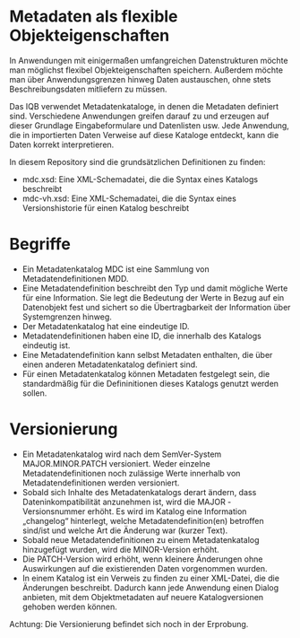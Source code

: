 # Metadaten als flexible Objekteigenschaften
In Anwendungen mit einigermaßen umfangreichen Datenstrukturen 
möchte man möglichst flexibel Objekteigenschaften speichern.
Außerdem möchte man über Anwendungsgrenzen hinweg Daten 
austauschen, ohne stets Beschreibungsdaten mitliefern zu
müssen. 

Das IQB verwendet Metadatenkataloge, in denen die
Metadaten definiert sind. Verschiedene Anwendungen greifen 
darauf zu und erzeugen auf dieser Grundlage Eingabeformulare
und Datenlisten usw. Jede Anwendung, die in importierten Daten
Verweise auf diese Kataloge entdeckt, kann die Daten korrekt
interpretieren.  

In diesem Repository sind die grundsätzlichen Definitionen zu
finden:
- mdc.xsd: Eine XML-Schemadatei, die die Syntax eines Katalogs
beschreibt
- mdc-vh.xsd: Eine XML-Schemadatei, die die Syntax eines Versionshistorie
 für einen Katalog beschreibt

# Begriffe
- Ein Metadatenkatalog MDC ist eine Sammlung von 
Metadatendefinitionen MDD. 
- Eine Metadatendefinition beschreibt den Typ und damit 
mögliche Werte für eine Information. Sie legt die Bedeutung der Werte in Bezug auf ein Datenobjekt fest und sichert so die Übertragbarkeit der Information über Systemgrenzen hinweg.
- Der Metadatenkatalog hat eine eindeutige ID.
- Metadatendefinitionen haben eine ID, die innerhalb des Katalogs eindeutig ist.
- Eine Metadatendefinition kann selbst Metadaten enthalten, die über einen anderen Metadatenkatalog definiert sind.
- Für einen Metadatenkatalog können Metadaten festgelegt sein, die standardmäßig für die 
Defininitionen dieses Katalogs genutzt werden sollen.

# Versionierung
- Ein Metadatenkatalog wird nach dem SemVer-System MAJOR.MINOR.PATCH versioniert. Weder einzelne Metadatendefinitionen noch zulässige Werte innerhalb von Metadatendefinitionen werden versioniert.
- Sobald sich Inhalte des Metadatenkatalogs derart ändern, dass Dateninkompatibilität anzunehmen ist, wird die MAJOR -Versionsnummer erhöht. Es wird im Katalog eine Information „changelog“ hinterlegt, welche Metadatendefinition(en) betroffen sind/ist und welche Art die Änderung war (kurzer Text).
- Sobald neue Metadatendefinitionen zu einem Metadatenkatalog hinzugefügt wurden, wird die MINOR-Version erhöht.
- Die PATCH-Version wird erhöht, wenn kleinere Änderungen ohne Auswirkungen auf die existierenden Daten vorgenommen wurden.
- In einem Katalog ist ein Verweis zu finden zu einer XML-Datei, die die Änderungen beschreibt. Dadurch kann jede Anwendung einen Dialog anbieten, mit dem Objektmetadaten auf neuere Katalogversionen gehoben werden können.

Achtung: Die Versionierung befindet sich noch in der Erprobung.    
